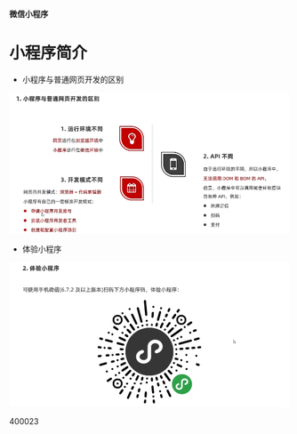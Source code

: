 **微信小程序**

# 小程序简介

- 小程序与普通网页开发的区别

![image-20230405164755333](微信小程序.assets/image-20230405164755333.png)

- 体验小程序

![image-20230405165200550](微信小程序.assets/image-20230405165200550.png)

400023

